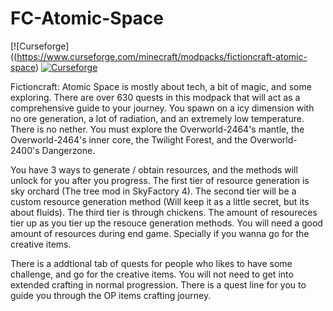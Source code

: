 # FC-Atomic-Space

[![Curseforge]((https://www.curseforge.com/minecraft/modpacks/fictioncraft-atomic-space) [![Curseforge](http://cf.way2muchnoise.eu/versions/For%20MC_313440_all.svg)](https://www.curseforge.com/minecraft/modpacks/fictioncraft-atomic-space)

Fictioncraft: Atomic Space is mostly about tech, a bit of magic, and some exploring. There are over 630 quests in this modpack that will act as a comprehensive guide to your journey. You spawn on a icy dimension with no ore generation, a lot of radiation, and an extremely low temperature. There is no nether. You must explore the Overworld-2464's mantle, the Overworld-2464's inner core, the Twilight Forest, and the Overworld-2400's Dangerzone.

You have 3 ways to generate / obtain resources, and the methods will unlock for you after you progress. The first tier of resource generation is sky orchard (The tree mod in SkyFactory 4). The second tier will be a custom resource generation method (Will keep it as a little secret, but its about fluids). The third tier is through chickens. The amount of resoureces tier up as you tier up the resouce generation methods. You will need a good amount of resources during end game. Specially if you wanna go for the creative items.

There is a addtional tab of quests for people who likes to have some challenge, and go for the creative items. You will not need to get into extended crafting in normal progression. There is a quest line for you to guide you through the OP items crafting journey.
